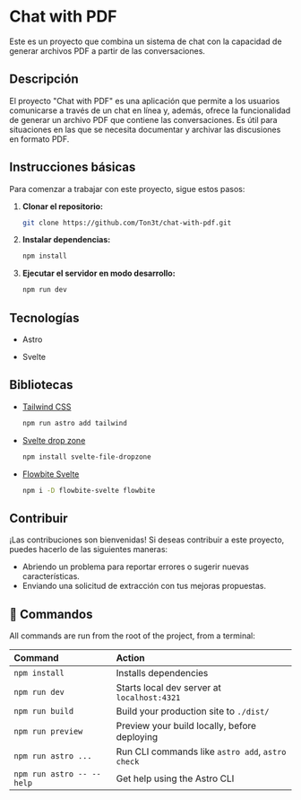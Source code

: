 # Chat with PDF

Este es un proyecto que combina un sistema de chat con la capacidad de generar archivos PDF a partir de las conversaciones.

## Descripción

El proyecto "Chat with PDF" es una aplicación que permite a los usuarios comunicarse a través de un chat en línea y, además, ofrece la funcionalidad de generar un archivo PDF que contiene las conversaciones. Es útil para situaciones en las que se necesita documentar y archivar las discusiones en formato PDF.

## Instrucciones básicas

Para comenzar a trabajar con este proyecto, sigue estos pasos:

1. **Clonar el repositorio:** 
   ```bash
   git clone https://github.com/Ton3t/chat-with-pdf.git

2. **Instalar dependencias:** 
    ```bash
    npm install

3. **Ejecutar el servidor en modo desarrollo:**
    ```bash
    npm run dev

## Tecnologías

- Astro

- Svelte

## Bibliotecas

- [Tailwind CSS](https://tailwindcss.com/docs/installation) 
    ```bash
    npm run astro add tailwind


- [Svelte drop zone](https://www.npmjs.com/package/svelte-file-dropzone)
    ```bash 
    npm install svelte-file-dropzone


- [Flowbite Svelte](https://flowbite-svelte.com/docs/pages/quickstart)
    ```bash 
    npm i -D flowbite-svelte flowbite

## Contribuir

¡Las contribuciones son bienvenidas! Si deseas contribuir a este proyecto, puedes hacerlo de las siguientes maneras:

- Abriendo un problema para reportar errores o sugerir nuevas características.
- Enviando una solicitud de extracción con tus mejoras propuestas.

## 🧞 Commandos

All commands are run from the root of the project, from a terminal:

| Command                   | Action                                           |
| :------------------------ | :----------------------------------------------- |
| `npm install`             | Installs dependencies                            |
| `npm run dev`             | Starts local dev server at `localhost:4321`      |
| `npm run build`           | Build your production site to `./dist/`          |
| `npm run preview`         | Preview your build locally, before deploying     |
| `npm run astro ...`       | Run CLI commands like `astro add`, `astro check` |
| `npm run astro -- --help` | Get help using the Astro CLI                     |